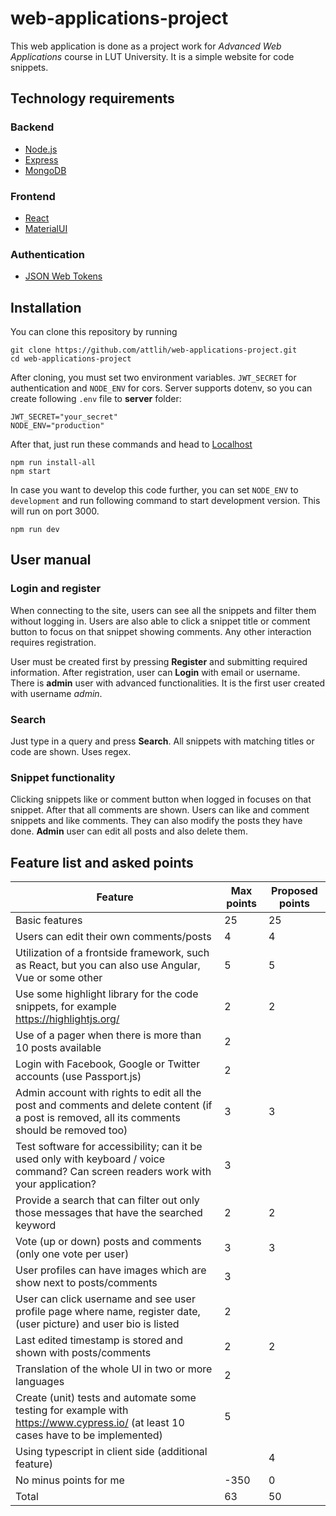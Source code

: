 # web-applications-project

This web application is done as a project work for *Advanced Web Applications* course in LUT University. It is a simple website for code snippets.

## Technology requirements
### Backend
* [Node.js](https://nodejs.org/en/)
* [Express](https://expressjs.com/)
* [MongoDB](https://www.mongodb.com/)

### Frontend
* [React](https://reactjs.org/)
* [MaterialUI](https://mui.com/)

### Authentication
* [JSON Web Tokens](https://jwt.io/)


## Installation

You can clone this repository by running

```
git clone https://github.com/attlih/web-applications-project.git
cd web-applications-project
```

After cloning, you must set two environment variables. `JWT_SECRET` for authentication and `NODE_ENV` for cors. Server supports dotenv, so you can create following `.env` file to **server** folder:

``` 
JWT_SECRET="your_secret"
NODE_ENV="production"
```

After that, just run these commands and head to [Localhost](http://localhost:4000)

```
npm run install-all
npm start
```

In case you want to develop this code further, you can set `NODE_ENV` to `development` and run following command to start development version. This will run on port 3000.

```
npm run dev
```

## User manual
### Login and register
When connecting to the site, users can see all the snippets and filter them without logging in. Users are also able to click a snippet title or comment button to focus on that snippet showing comments. Any other interaction requires registration.

User must be created first by pressing **Register** and submitting required information. After registration, user can **Login** with email or username. There is **admin** user with advanced functionalities. It is the first user created with username *admin*.

### Search
Just type in a query and press **Search**. All snippets with matching titles or code are shown. Uses regex.  

### Snippet functionality
Clicking snippets like or comment button when logged in focuses on that snippet. After that all comments are shown.
Users can like and comment snippets and like comments. They can also modify the posts they have done. **Admin** user can edit all posts and also delete them.   



## Feature list and asked points
|  Feature | Max points   | Proposed points   |
|---|---|---|
|Basic features|  25 |  25 |
|  Users can edit their own comments/posts | 4  | 4  |
| Utilization of a frontside framework, such as React, but you can also use Angular, Vue or some other | 5 | 5 |
| Use some highlight library for the code snippets, for example https://highlightjs.org/ | 2 | 2 |
|  Use of a pager when there is more than 10 posts available|  2 |   |
|  Login with Facebook, Google or Twitter accounts (use Passport.js) |  2 |   |
|  Admin account with rights to edit all the post and comments and delete content (if a post is removed, all its comments should be removed too) |3   |  3 |
|   Test software for accessibility; can it be used only with keyboard / voice command? Can screen readers work with your application?| 3  |   |
| Provide a search that can filter out only those messages that have the searched keyword  | 2 | 2 |
|  Vote (up or down) posts and comments (only one vote per user) |  3 |  3 |
|  User profiles can have images which are show next to posts/comments |  3 |   |
|  User can click username and see user profile page where name, register date, (user picture) and user bio is listed |  2 |   |
| Last edited timestamp is stored and shown with posts/comments  | 2  | 2  |
|Translation of the whole UI in two or more languages| 2| |
|  Create (unit) tests and automate some testing for example with https://www.cypress.io/ (at least 10 cases have to be implemented) | 5  |   |
| Using typescript in client side (additional feature) |  | 4 |
|No minus points for me|-350 | 0|
| Total| 63| 50 |

